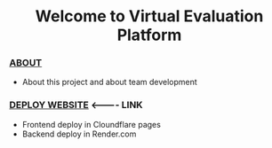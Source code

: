 <h1 align="center">Welcome to Virtual Evaluation Platform</h1>
<p>

</p>

### [ABOUT](https://softwarteam.notion.site/SoftWar-Team-857879d5ff3e4f9b992106f56d4fc144)

- About this project and about team development

### [DEPLOY WEBSITE](https://galicwak.pages.dev/) <---- LINK

- Frontend deploy in Cloundflare pages
- Backend deploy in Render.com
